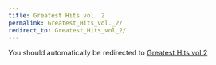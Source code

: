 ```yaml
---
title: Greatest Hits vol. 2
permalink: Greatest_Hits_vol._2/
redirect_to: Greatest_Hits_vol_2/
---
```


You should automatically be redirected to [Greatest Hits vol 2](Greatest_Hits_vol_2/)
